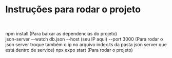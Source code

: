 <h1>Instruções para rodar o projeto</h1></br>
<p>npm install (Para baixar as dependencias do projeto)</br>
json-server --watch db.json --host (seu IP aqui) --port 3000 (Para rodar o json server troque também o ip no arquivo index.ts da pasta json server que está dentro de service)
npx expo start (Para rodar o projeto)</p>
